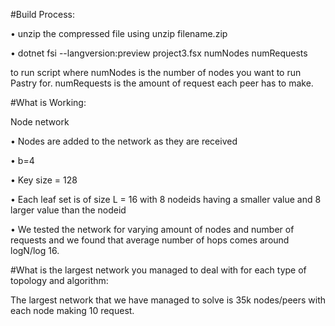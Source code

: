 #Build Process:

• unzip the compressed file using unzip filename.zip

• dotnet fsi --langversion:preview project3.fsx numNodes numRequests 

to run script where numNodes is the number of nodes you want to run Pastry for. numRequests is the amount of request each peer has to make.

#What is Working:

Node network

• Nodes are added to the network as they are received

• b=4

• Key size = 128

• Each leaf set is of size L = 16 with 8 nodeids having a smaller value and 8 larger value than the nodeid

• We tested the network for varying amount of nodes and number of requests and we found that average number of hops comes around logN/log 16.

#What is the largest network you managed to deal with for each type of topology and algorithm:

The largest network that we have managed to solve is 35k nodes/peers with each node making 10 request. 
